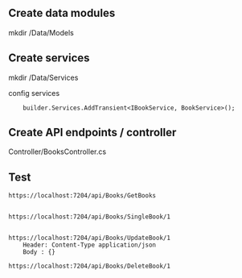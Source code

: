 

## Create data modules
mkdir /Data/Models


## Create services
mkdir /Data/Services


config services
```
    builder.Services.AddTransient<IBookService, BookService>();
```



## Create API endpoints / controller
Controller/BooksController.cs


## Test
```
https://localhost:7204/api/Books/GetBooks


https://localhost:7204/api/Books/SingleBook/1


https://localhost:7204/api/Books/UpdateBook/1 
    Header: Content-Type application/json
    Body : {}

https://localhost:7204/api/Books/DeleteBook/1
 ```

